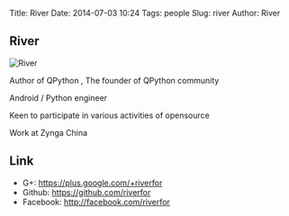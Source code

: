 Title: River
Date: 2014-07-03 10:24
Tags: people
Slug: river
Author: River


## River

![River](http://tp1.sinaimg.cn/1140330320/180/5617087919/1)

Author of QPython , The founder of QPython community

Android / Python engineer

Keen to participate in various activities of opensource

Work at Zynga China

## Link
- G+:   https://plus.google.com/+riverfor
- Github: https://github.com/riverfor
- Facebook:  http://facebook.com/riverfor

